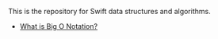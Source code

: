 This is the repository for Swift data structures and algorithms.

- [What is Big O Notation?](1-BigO/README.md)
